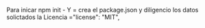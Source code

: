 Para inicar
npm init - Y = crea el package.json y diligencio los datos solictados
la Licencia ="license": "MIT",
